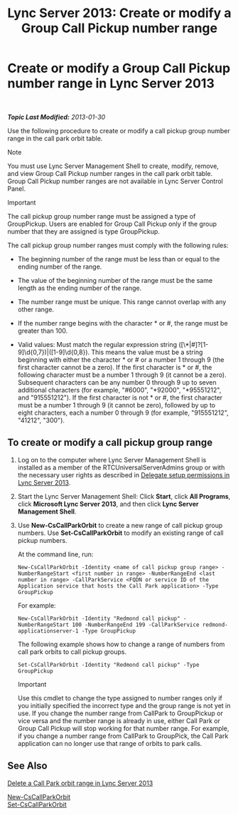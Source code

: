 ﻿---
title: 'Lync Server 2013: Create or modify a Group Call Pickup number range'
TOCTitle: Create or modify a Group Call Pickup number range
ms:assetid: 4b442b98-df6b-4e50-8254-b3be9cde21dd
ms:mtpsurl: https://technet.microsoft.com/en-us/library/JJ945627(v=OCS.15)
ms:contentKeyID: 51541472
ms.date: 07/23/2014
mtps_version: v=OCS.15
---

<div data-xmlns="http://www.w3.org/1999/xhtml">

<div class="topic" data-xmlns="http://www.w3.org/1999/xhtml" data-msxsl="urn:schemas-microsoft-com:xslt" data-cs="http://msdn.microsoft.com/en-us/">

<div data-asp="http://msdn2.microsoft.com/asp">

# Create or modify a Group Call Pickup number range in Lync Server 2013

</div>

<div id="mainSection">

<div id="mainBody">

<span> </span>

_**Topic Last Modified:** 2013-01-30_

Use the following procedure to create or modify a call pickup group number range in the call park orbit table.

<div>


> [!NOTE]
> You must use Lync Server Management Shell to create, modify, remove, and view Group Call Pickup number ranges in the call park orbit table. Group Call Pickup number ranges are not available in Lync Server Control Panel.



</div>

<div>


> [!IMPORTANT]
> The call pickup group number range must be assigned a type of GroupPickup. Users are enabled for Group Call Pickup only if the group number that they are assigned is type GroupPickup.



</div>

The call pickup group number ranges must comply with the following rules:

  - The beginning number of the range must be less than or equal to the ending number of the range.

  - The value of the beginning number of the range must be the same length as the ending number of the range.

  - The number range must be unique. This range cannot overlap with any other range.

  - If the number range begins with the character \* or \#, the range must be greater than 100.

  - Valid values: Must match the regular expression string (\[\\\*|\#\]?\[1-9\]\\d{0,7})|(\[1-9\]\\d{0,8}). This means the value must be a string beginning with either the character \* or \# or a number 1 through 9 (the first character cannot be a zero). If the first character is \* or \#, the following character must be a number 1 through 9 (it cannot be a zero). Subsequent characters can be any number 0 through 9 up to seven additional characters (for example, "\#6000", "\*92000", "\*95551212", and "915551212"). If the first character is not \* or \#, the first character must be a number 1 through 9 (it cannot be zero), followed by up to eight characters, each a number 0 through 9 (for example, "915551212", "41212", "300").

<div>

## To create or modify a call pickup group range

1.  Log on to the computer where Lync Server Management Shell is installed as a member of the RTCUniversalServerAdmins group or with the necessary user rights as described in [Delegate setup permissions in Lync Server 2013](lync-server-2013-delegate-setup-permissions.md).

2.  Start the Lync Server Management Shell: Click **Start**, click **All Programs**, click **Microsoft Lync Server 2013**, and then click **Lync Server Management Shell**.

3.  Use **New-CsCallParkOrbit** to create a new range of call pickup group numbers. Use **Set-CsCallParkOrbit** to modify an existing range of call pickup numbers.
    
    At the command line, run:
    
        New-CsCallParkOrbit -Identity <name of call pickup group range> -NumberRangeStart <first number in range> -NumberRangeEnd <last number in range> -CallParkService <FQDN or service ID of the Application service that hosts the Call Park application> -Type GroupPickup
    
    For example:
    
        New-CsCallParkOrbit -Identity "Redmond call pickup" -NumberRangeStart 100 -NumberRangeEnd 199 -CallParkService redmond-applicationserver-1 -Type GroupPickup
    
    The following example shows how to change a range of numbers from call park orbits to call pickup groups.
    
        Set-CsCallParkOrbit -Identity "Redmond call pickup" -Type GroupPickup
    
    <div>
    

    > [!IMPORTANT]
    > Use this cmdlet to change the type assigned to number ranges only if you initially specified the incorrect type and the group range is not yet in use. If you change the number range from CallPark to GroupPickup or vice versa and the number range is already in use, either Call Park or Group Call Pickup will stop working for that number range. For example, if you change a number range from CallPark to GroupPick, the Call Park application can no longer use that range of orbits to park calls.

    
    </div>

</div>

<div>

## See Also


[Delete a Call Park orbit range in Lync Server 2013](lync-server-2013-delete-a-call-park-orbit-range.md)  


[New-CsCallParkOrbit](new-cscallparkorbit.md)  
[Set-CsCallParkOrbit](set-cscallparkorbit.md)  
  

</div>

</div>

<span> </span>

</div>

</div>

</div>

